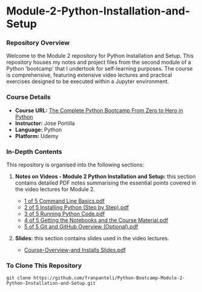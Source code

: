 # Module-2-Python-Installation-and-Setup
### Repository Overview

Welcome to the Module 2 repository for Python Installation and Setup. This repository houses my notes and project files from the second module of a Python 'bootcamp' that I undertook for self-learning purposes. The course is comprehensive, featuring extensive video lectures and practical exercises designed to be executed within a Jupyter environment.

### Course Details
- **Course URL:** [The Complete Python Bootcamp From Zero to Hero in Python](https://www.udemy.com/course/complete-python-bootcamp/?couponCode=ST18MT62524)
- **Instructor:** Jose Portilla
- **Language:** Python
- **Platform:** Udemy

### In-Depth Contents
This repository is organised into the following sections:

1. **Notes on Videos - Module 2 Python Installation and Setup:**
   this section contains detailed PDF notes summarising the essential points covered in the video lectures for Module 2.
   - [1 of 5 Command Line Basics.pdf](Notes%20on%20Videos%20-%20Module%202%20Python%20Installation%20and%20Setup/1%20of%205%20Command%20Line%20Basics.pdf)
   - [2 of 5 Installing Python (Step by Step).pdf](Notes%20on%20Videos%20-%20Module%202%20Python%20Installation%20and%20Setup/2%20of%205%20Installing%20Python%20(Step%20by%20Step).pdf)
   - [3 of 5 Running Python Code.pdf](Notes%20on%20Videos%20-%20Module%202%20Python%20Installation%20and%20Setup/3%20of%205%20Running%20Python%20Code.pdf)
   - [4 of 5 Getting the Notebooks and the Course Material.pdf](Notes%20on%20Videos%20-%20Module%202%20Python%20Installation%20and%20Setup/4%20of%205%20Getting%20the%20Notebooks%20and%20the%20Course%20Material.pdf)
   - [5 of 5 Git and GitHub Overview (Optional).pdf](Notes%20on%20Videos%20-%20Module%202%20Python%20Installation%20and%20Setup/5%20of%205%20Git%20and%20GitHub%20Overview%20(Optional).pdf)

2. **Slides:**
   this section contains slides used in the video lectures.
   - [Course-Overview-and Installs Slides.pdf](Course-Overview-and%20Installs%20Slides.pdf)

### To Clone This Repository
```
git clone https://github.com/franpanteli/Python-Bootcamp-Module-2-Python-Installation-and-Setup.git
```
